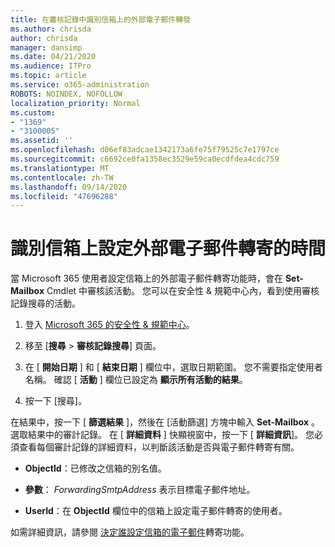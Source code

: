 ```yaml
---
title: 在審核記錄中識別信箱上的外部電子郵件轉發
ms.author: chrisda
author: chrisda
manager: dansimp
ms.date: 04/21/2020
ms.audience: ITPro
ms.topic: article
ms.service: o365-administration
ROBOTS: NOINDEX, NOFOLLOW
localization_priority: Normal
ms.custom:
- "1369"
- "3100005"
ms.assetid: ''
ms.openlocfilehash: d06ef83adcae1342173a6fe75f79525c7e1797ce
ms.sourcegitcommit: c6692ce0fa1358ec3529e59ca0ecdfdea4cdc759
ms.translationtype: MT
ms.contentlocale: zh-TW
ms.lasthandoff: 09/14/2020
ms.locfileid: "47696288"
---
```

# <a name="identify-when-external-email-forwarding-is-configured-on-mailboxes"></a>識別信箱上設定外部電子郵件轉寄的時間

當 Microsoft 365 使用者設定信箱上的外部電子郵件轉寄功能時，會在 **Set-Mailbox** Cmdlet 中審核該活動。 您可以在安全性 & 規範中心內，看到使用審核記錄搜尋的活動。

1. 登入 [Microsoft 365 的安全性 & 規範中心](https://protection.office.com/)。

2. 移至 [**搜尋**  >  **審核記錄搜尋**] 頁面。

3. 在 [ **開始日期** ] 和 [ **結束日期** ] 欄位中，選取日期範圍。 您不需要指定使用者名稱。 確認 [ **活動** ] 欄位已設定為 **顯示所有活動的結果**。

4. 按一下 [搜尋]。

在結果中，按一下 [ **篩選結果** ]，然後在 [活動篩選] 方塊中輸入 **Set-Mailbox** 。 選取結果中的審計記錄。 在 [ **詳細資料** ] 快顯視窗中，按一下 [ **詳細資訊**]。 您必須查看每個審計記錄的詳細資料，以判斷該活動是否與電子郵件轉寄有關。

- **ObjectId**：已修改之信箱的別名值。

- **參數**： _ForwardingSmtpAddress_ 表示目標電子郵件地址。

- **UserId**：在 **ObjectId** 欄位中的信箱上設定電子郵件轉寄的使用者。

如需詳細資訊，請參閱 [決定誰設定信箱的電子郵件](https://docs.microsoft.com/microsoft-365/compliance/auditing-troubleshooting-scenarios#determine-who-set-up-email-forwarding-for-a-mailbox)轉寄功能。
